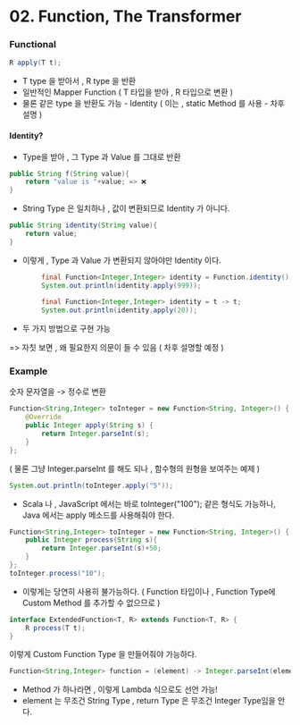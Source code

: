 
# 02. Function, The Transformer

### Functional

```java
R apply(T t);
```

- T type 을 받아서 , R type 을 반환
- 일반적인 Mapper Function ( T 타입을 받아 , R 타입으로 변환 )
- 물론 같은 type 을 반환도 가능 - Identity ( 이는 , static Method 를 사용 - 차후 설명 )

#### Identity?

- Type을 받아 , 그 Type 과 Value 를 그대로 반환

```java
public String f(String value){
	return "value is "+value; => ❌
}
```

- String Type 은 일치하나 , 값이 변환되므로 Identity 가 아니다.
```java
public String identity(String value){
	return value;
}
```
- 이렇게 , Type 과 Value 가 변환되지 않아야만 Identity 이다.

```java
        final Function<Integer,Integer> identity = Function.identity();  
        System.out.println(identity.apply(999));  
  
        final Function<Integer,Integer> identity = t -> t;  
        System.out.println(identity.apply(20));
```
- 두 가지 방법으로 구현 가능

=> 자칫 보면 , 왜 필요한지 의문이 들 수 있음 ( 차후 설명할 예정 )

### Example

숫자 문자열을 -> 정수로 변환

```java
Function<String,Integer> toInteger = new Function<String, Integer>() {  
    @Override  
    public Integer apply(String s) {  
        return Integer.parseInt(s);  
    }  
};
```

( 물론 그냥 Integer.parseInt 를 해도 되나 , 함수형의 원형을 보여주는 예제 )

```java
System.out.println(toInteger.apply("5"));
```

- Scala 나 , JavaScript 에서는 바로 toInteger("100"); 같은 형식도 가능하나,
  Java 에서는 apply 메소드를 사용해줘야 한다.

```java
Function<String,Integer> toInteger = new Function<String, Integer>() {  
    public Integer process(String s){  
        return Integer.parseInt(s)+50;  
    }  
};  
toInteger.process("10");
```

- 이렇게는 당연히 사용히 불가능하다.
  ( Function 타입이나 , Function Type에 Custom Method 를 추가할 수 없으므로 )
```java
interface ExtendedFunction<T, R> extends Function<T, R> { 
	R process(T t); 
}
```

이렇게 Custom Function Type 을 만들어줘야 가능하다.

```java
Function<String,Integer> function = (element) -> Integer.parseInt(element);
```

- Method 가 하나라면 , 이렇게 Lambda 식으로도 선언 가능!
- element 는 무조건 String Type , return Type 은 무조건 Integer Type임을 안다.

